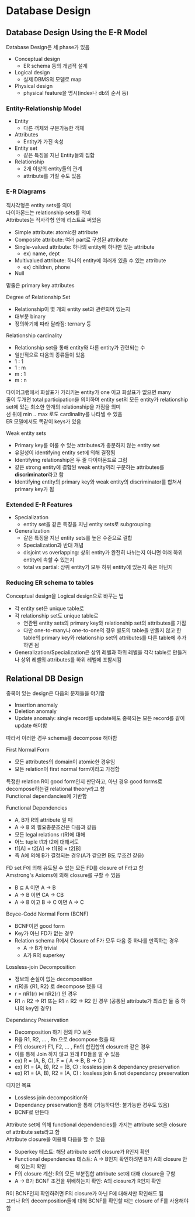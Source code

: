 # Database Design
## Database Design Using the E-R Model
Database Design은 세 phase가 있음
- Conceptual design
    - ER schema 등의 개념적 설계
- Logical design
    - 실제 DBMS의 모델로 map
- Physical design
    - physical feature을 명시(index나 db의 순서 등)
### Entity-Relationship Model
- Entity
    - 다른 객체와 구분가능한 객체
- Attributes
    - Entity가 가진 속성
- Entity set
    - 같은 특징을 지닌 Entity들의 집합
- Relationship
    - 2개 이상의 entity들의 관계
    - attribute를 가질 수도 있음
### E-R Diagrams
직사각형은 entity sets를 의미  
다이아몬드는 relationship sets를 의미  
Attributes는 직사각형 안에 리스트로 써있음  
- Simple attribute: atomic한 attribute
- Composite attribute: 여러 part로 구성된 attribute
- Single-valued attribute: 하나의 entity에 하나만 있는 attribute
    - ex) name, dept
- Multivalued attribute: 하나의 entity에 여러개 있을 수 있는 attribute
    - ex) children, phone
- Null

밑줄은 primary key attributes  

Degree of Relationship Set
- Relationship이 몇 개의 entity set과 관련되어 있는지
- 대부분 binary
- 정의하기에 따라 달라짐: ternary 등  

Relationship cardinality
- Relationship set을 통해 entity와 다른 entity가 관련되는 수
- 일반적으로 다음의 종류들이 있음
- 1 : 1
- 1 : m
- m : 1
- m : n

다이어그램에서 화살표가 가리키는 entity가 one 이고 화살표가 없으면 many  
줄이 두개면 total participation을 의미하며 entity set의 모든 entity가 relationship set에 있는 최소한 한개의 relationship을 가짐을 의미  
선 위에 min .. max 로도 cardinality를 나타낼 수 있음  
ER 모델에서도 똑같이 keys가 있음  

Weak entity sets
- Primary key를 이룰 수 있는 attributes가 충분하지 않는 entity set
- 유일성이 identifying entity set에 의해 결정됨
- Identifying relationship은 두 줄 다이아몬드로 그림
- 같은 strong entity에 결합된 weak entity끼리 구분하는 attributes를 **discriminator**라고 함
- Identifying entity의 primary key와 weak entity의 discriminator를 합쳐서 primary key가 됨

### Extended E-R Features
- Specialization
    - entity set을 같은 특징을 지닌 entity sets로 subgrouping
- Generalization
    - 같은 특징을 지닌 entity sets를 높은 수준으로 결합
    - Specialization과 반대 개념
    - disjoint vs overlapping: 상위 entity가 완전히 나뉘는지 아니면 여러 하위 entity에 속할 수 있는지
    - total vs partial: 상위 entity가 모두 하위 entity에 있는지 혹은 아닌지

### Reducing ER schema to tables
Conceptual design을 Logical design으로 바꾸는 법  
- 각 entity set은 unique table로
- 각 relationship set도 unique table로
    - 연관된 entity sets의 primary key와 relationship set의 attributes를 가짐
    - 다만 one-to-many나 one-to-one의 경우 별도의 table을 만들지 않고 한 table의 primary key와 relationship set의 attributes를 다른 table에 추가하면 됨
- Generalization/Specialization은 상위 레벨과 하위 레벨을 각각 table로 만들거나 상위 레벨의 attributes를 하위 레벨에 포함시킴

## Relational DB Design
중복이 있는 design은 다음의 문제들을 야기함
- Insertion anomaly 
- Deletion anomaly 
- Update anomaly: single record를 update해도 중복되는 모든 record를 같이 update 해야함

따라서 이러한 경우 schema를 decompose 해야함 

First Normal Form
- 모든 attributes의 domain이 atomic한 경우임
- 모든 relation이 first normal form이라고 가정함

특정한 relation R이 good form인지 판단하고, 아닌 경우 good forms로 decompose하는걸 relational theory라고 함  
Functional dependancies에 기반함  

Functional Dependencies
- A, B가 R의 attribute 일 때
- A -> B 의 필요충분조건은 다음과 같음
- 모든 legal relations r(R)에 대해
- 어느 tuple t1과 t2에 대해서도
- t1[A] = t2[A] => t1[B] = t2[B]
- 즉 A에 의해 B가 결정되는 경우(A가 같으면 B도 무조건 같음)

FD set F에 의해 유도될 수 있는 모든 FD를 closure of F라고 함  
Amstrong's Axioms에 의해 closure를 구할 수 있음
- B ⊆ A 이면 A -> B
- A -> B 이면 CA -> CB
- A -> B 이고 B -> C 이면 A -> C

Boyce-Codd Normal Form (BCNF)
- BCNF이면 good form
- Key가 아닌 FD가 없는 경우
- Relation schema R에서 Closure of F가 모두 다음 중 하나를 만족하는 경우
    - A -> B가 trivial
    - A가 R의 superkey

Lossless-join Decomposition
- 정보의 손실이 없는 decomposition
- r(R)을 {R1, R2} 로 decompose 했을 때
- r = πR1(r) ⋈ πR2(r) 인 경우
- R1 ∩ R2 -> R1 또는 R1 ∩ R2 -> R2 인 경우 (공통된 attribute가 최소한 둘 중 하나의 key인 경우)

Dependancy Preservation
- Decomposition 하기 전의 FD 보존
- R을 R1, R2, ... , Rn 으로 decompose 했을 때
- F의 closure가 F1, F2, ... , Fn의 합집합의 closure과 같은 경우
- 이를 통해 Join 하지 않고 원래 FD들을 알 수 있음
- ex) R = (A, B, C), F = { A -> B, B -> C }
- ex) R1 = (A, B), R2 = (B, C) : lossless join & dependancy preservation 
- ex) R1 = (A, B), R2 = (A, C) : lossless join & not dependancy preservation

디자인 목표
- Lossless join decomposition와
- Dependancy preservation을 통해 (가능하다면: 불가능한 경우도 있음) 
- BCNF로 만든다

Attribute set에 의해 functional dependencies를 가지는 attribute set을 closure of attribute sets라고 함  
Attribute closure을 이용해 다음을 할 수 있음
- Superkey 테스트: 해당 attribute set의 closure가 R인지 확인
- Functional dependencies 테스트: A -> B인지 확인하려면 B가 A의 closure 안에 있는지 확인
- F의 closure 계산: R의 모든 부분집합 attribute set에 대해 closure을 구함
- A -> B가 BCNF 조건을 위배하는지 확인: A의 closure가 R인지 확인


R이 BCNF인지 확인하려면 F의 closure가 아닌 F에 대해서만 확인해도 됨  
그러나 R의 decomposition들에 대해 BCNF를 확인할 때는 closure of F를 사용해야 함  


